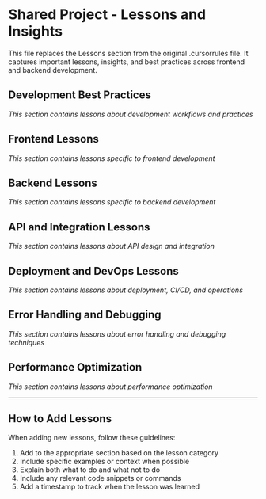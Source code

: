 # Shared Project - Lessons and Insights

This file replaces the Lessons section from the original .cursorrules file. It captures important lessons, insights, and best practices across frontend and backend development.

## Development Best Practices

*This section contains lessons about development workflows and practices*

<!-- Best practice entries will be added here -->

## Frontend Lessons

*This section contains lessons specific to frontend development*

<!-- Frontend lesson entries will be added here -->

## Backend Lessons

*This section contains lessons specific to backend development*

<!-- Backend lesson entries will be added here -->

## API and Integration Lessons

*This section contains lessons about API design and integration*

<!-- API and integration lesson entries will be added here -->

## Deployment and DevOps Lessons

*This section contains lessons about deployment, CI/CD, and operations*

<!-- Deployment and DevOps lesson entries will be added here -->

## Error Handling and Debugging

*This section contains lessons about error handling and debugging techniques*

<!-- Error handling and debugging entries will be added here -->

## Performance Optimization

*This section contains lessons about performance optimization*

<!-- Performance optimization entries will be added here -->

---

## How to Add Lessons

When adding new lessons, follow these guidelines:

1. Add to the appropriate section based on the lesson category
2. Include specific examples or context when possible
3. Explain both what to do and what not to do
4. Include any relevant code snippets or commands
5. Add a timestamp to track when the lesson was learned 
